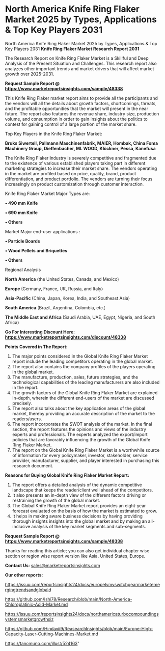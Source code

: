 # North America Knife Ring Flaker Market 2025 by Types, Applications & Top Key Players 2031
North America Knife Ring Flaker Market 2025 by Types, Applications & Top Key Players 2031
<strong>Knife Ring Flaker Market Research Report 2031</strong>

The Research Report on Knife Ring Flaker Market is a Skillful and Deep Analysis of the Present Situation and Challenges. This research report also analyzes other important trends and market drivers that will affect market growth over 2025-2031.

<strong>Request Sample Report @ <a href=https://www.marketreportsinsights.com/sample/48338>https://www.marketreportsinsights.com/sample/48338</a></strong>

This Knife Ring Flaker market report aims to provide all the participants and the vendors will all the details about growth factors, shortcomings, threats, and the profitable opportunities that the market will present in the near future. The report also features the revenue share, industry size, production volume, and consumption in order to gain insights about the politics to contest for gaining control of a large portion of the market share.

Top Key Players in the Knife Ring Flaker Market:

<strong>Bruks Siwertell, Pallmann Maschinenfabrik, MAIER, Hombak, China Foma Machinery Group, Dieffenbacher, ML WOOD, Klöckner, Pessa, Kanefusa</strong>

The Knife Ring Flaker Industry is severely competitive and fragmented due to the existence of various established players taking part in different marketing strategies to increase their market share. The vendors operating in the market are profiled based on price, quality, brand, product differentiation, and product portfolio. The vendors are turning their focus increasingly on product customization through customer interaction.

Knife Ring Flaker Market Major Types are:

<strong>•  490 mm Knife

•  690 mm Knife

•  Others</strong>

Market Major end-user applications :

<strong>•  Particle Boards

•  Wood Pellets and Briquettes

•  Others</strong>

Regional Analysis

</u><strong><b>North America</b></strong> (the United States, Canada, and Mexico)

<strong><b>Europe </b></strong>(Germany, France, UK, Russia, and Italy)

<strong><b>Asia-Pacific</b></strong> (China, Japan, Korea, India, and Southeast Asia)

<strong><b>South America</b></strong> (Brazil, Argentina, Colombia, etc.)

<strong><b>The Middle East and Africa</b></strong> (Saudi Arabia, UAE, Egypt, Nigeria, and South Africa)

<strong>Go For Interesting Discount Here: <a href=https://www.marketreportsinsights.com/discount/48338>https://www.marketreportsinsights.com/discount/48338</a></strong>

<strong>Points Covered in The Report:</strong>
<ol>
  <li>The major points considered in the Global Knife Ring Flaker Market report include the leading competitors operating in the global market.</li>
  <li>The report also contains the company profiles of the players operating in the global market.</li>
  <li>The manufacture, production, sales, future strategies, and the technological capabilities of the leading manufacturers are also included in the report.</li>
  <li>The growth factors of the Global Knife Ring Flaker Market are explained in-depth, wherein the different end-users of the market are discussed precisely.</li>
  <li>The report also talks about the key application areas of the global market, thereby providing an accurate description of the market to the readers/users.</li>
  <li>The report incorporates the SWOT analysis of the market. In the final section, the report features the opinions and views of the industry experts and professionals. The experts analyzed the export/import policies that are favorably influencing the growth of the Global Knife Ring Flaker Market.</li>
  <li>The report on the Global Knife Ring Flaker Market is a worthwhile source of information for every policymaker, investor, stakeholder, service provider, manufacturer, supplier, and player interested in purchasing this research document.</li>
</ol>
<strong>Reasons for Buying Global Knife Ring Flaker Market Report:</strong>

<ol>
  <li>The report offers a detailed analysis of the dynamic competitive landscape that keeps the reader/client well ahead of the competitors.</li>
  <li>It also presents an in-depth view of the different factors driving or restraining the growth of the global market.</li>
  <li>The Global Knife Ring Flaker Market report provides an eight-year forecast evaluated on the basis of how the market is estimated to grow.</li>
  <li>It helps in making aware business decisions by having providing thorough insights insights into the global market and by making an all-inclusive analysis of the key market segments and sub-segments.</li>
</ol>
<strong>Request Sample Report @ <a href=https://www.marketreportsinsights.com/sample/48338>https://www.marketreportsinsights.com/sample/48338</a></strong>


Thanks for reading this article; you can also get individual chapter wise section or region wise report version like Asia, United States, Europe.

<strong>Contact Us:</strong>
sales@marketreportsinsights.com

<strong>Our other reports:</strong>

<a href=https://issuu.com/reportsinsights24/docs/europelvmvswitchgearmarketemergingtrendsandglobald>https://issuu.com/reportsinsights24/docs/europelvmvswitchgearmarketemergingtrendsandglobald</a>

<a href=https://github.com/Ishi78/Research/blob/main/North-America-Chloroplatinic-Acid-Market.md>https://github.com/Ishi78/Research/blob/main/North-America-Chloroplatinic-Acid-Market.md</a>

<a href=https://issuu.com/reportsinsights24/docs/northamericaturbocompoundingsystemsmarketgrowthsiz>https://issuu.com/reportsinsights24/docs/northamericaturbocompoundingsystemsmarketgrowthsiz</a>

<a href=https://github.com/Hindavii9/ReasearchInsights/blob/main/Europe-High-Capacity-Laser-Cutting-Machines-Market.md>https://github.com/Hindavii9/ReasearchInsights/blob/main/Europe-High-Capacity-Laser-Cutting-Machines-Market.md</a>

<a href=https://tanomuno.com/illust/524163>https://tanomuno.com/illust/524163</a>"
